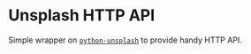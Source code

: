 # Unsplash HTTP API

Simple wrapper on [`python-unsplash`](https://github.com/yakupadakli/python-unsplash) to provide handy HTTP API.
